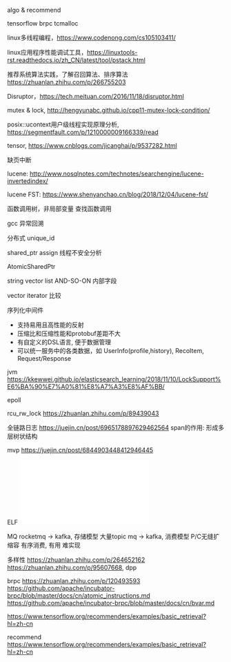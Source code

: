 algo & recommend

tensorflow brpc tcmalloc

linux多线程编程，https://www.codenong.com/cs105103411/

linux应用程序性能调试工具，https://linuxtools-rst.readthedocs.io/zh_CN/latest/tool/pstack.html

推荐系统算法实践，了解召回算法、排序算法
https://zhuanlan.zhihu.com/p/266755203

Disruptor，https://tech.meituan.com/2016/11/18/disruptor.html

mutex & lock, http://hengyunabc.github.io/cpp11-mutex-lock-condition/

posix::ucontext用户级线程实现原理分析, https://segmentfault.com/p/1210000009166339/read

tensor, https://www.cnblogs.com/jicanghai/p/9537282.html

缺页中断

lucene: http://www.nosqlnotes.com/technotes/searchengine/lucene-invertedindex/

lucene FST: https://www.shenyanchao.cn/blog/2018/12/04/lucene-fst/

函数调用树，非局部变量
查找函数调用

gcc 异常回溯

分布式 unique_id

shared_ptr assign 线程不安全分析

AtomicSharedPtr

string vector list AND-SO-ON 内部字段

vector iterator 比较

序列化中间件
- 支持易用且高性能的反射
- 压缩比和压缩性能和protobuf差距不大
- 有自定义的DSL语言, 便于数据管理
- 可以统一服务中的各类数据，如 UserInfo(profile,history), RecoItem, Request/Response

jvm
https://kkewwei.github.io/elasticsearch_learning/2018/11/10/LockSupport%E6%BA%90%E7%A0%81%E8%A7%A3%E8%AF%BB/

epoll

rcu_rw_lock
https://zhuanlan.zhihu.com/p/89439043

全链路日志
https://juejin.cn/post/6965178897629462564
span的作用: 形成多层树状结构

mvp
https://juejin.cn/post/6844903448412946445

ELF
![01](./adoc/base/ELF文件格式.pdf)

MQ
rocketmq -> kafka, 存储模型 大量topic
mq -> kafka, 消费模型 P/C无缝扩缩容
有序消费, 有用 难实现

多样性
https://zhuanlan.zhihu.com/p/264652162
https://zhuanlan.zhihu.com/p/95607668, dpp

brpc
https://zhuanlan.zhihu.com/p/120493593
https://github.com/apache/incubator-brpc/blob/master/docs/cn/atomic_instructions.md
https://github.com/apache/incubator-brpc/blob/master/docs/cn/bvar.md

https://www.tensorflow.org/recommenders/examples/basic_retrieval?hl=zh-cn

recommend
https://www.tensorflow.org/recommenders/examples/basic_retrieval?hl=zh-cn